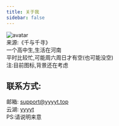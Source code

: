 ```yaml
---
title: 关于我
sidebar: false
---
```


![avatar](https://img.yyyyt.top/avatar/Haku.png)  
来源:《千与千寻》  
一个高中生,生活在河南  
平时比较忙,可能周六周日才有空(也可能没空)  
注:目前图标,背景还在考虑  

## 联系方式:  
邮箱: support@yyyyt.top  
云湖: [yyyyt](https://www.yhchat.com/user/homepage/7354488)  
PS:请说明来意  
